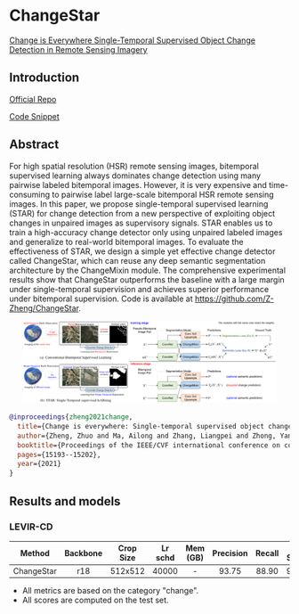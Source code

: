 # ChangeStar

[Change is Everywhere Single-Temporal Supervised Object Change Detection in Remote Sensing Imagery](https://arxiv.org/abs/2108.07002)

## Introduction

[Official Repo](https://github.com/Z-Zheng/ChangeStar)

[Code Snippet](https://github.com/likyoo/open-cd/blob/main/opencd/models/decode_heads/changerstar_head.py)

## Abstract
For high spatial resolution (HSR) remote sensing images, bitemporal supervised learning always dominates change detection using many pairwise labeled bitemporal images. However, it is very expensive and time-consuming to pairwise label large-scale bitemporal HSR remote sensing images. In this paper, we propose single-temporal supervised learning (STAR) for change detection from a new perspective of exploiting object changes in unpaired images as supervisory signals. STAR enables us to train a high-accuracy change detector only using unpaired labeled images and generalize to real-world bitemporal images. To evaluate the effectiveness of STAR, we design a simple yet effective change detector called ChangeStar, which can reuse any deep semantic segmentation architecture by the ChangeMixin module. The comprehensive experimental results show that ChangeStar outperforms the baseline with a large margin under single-temporal supervision and achieves superior performance under bitemporal supervision. Code is available at https://github.com/Z-Zheng/ChangeStar.

<!-- [IMAGE] -->

<div align=center>
<img src="https://raw.githubusercontent.com/Z-Zheng/images_repo/master/changestar.png" width="90%"/>
</div>


```bibtex
@inproceedings{zheng2021change,
  title={Change is everywhere: Single-temporal supervised object change detection in remote sensing imagery},
  author={Zheng, Zhuo and Ma, Ailong and Zhang, Liangpei and Zhong, Yanfei},
  booktitle={Proceedings of the IEEE/CVF international conference on computer vision},
  pages={15193--15202},
  year={2021}
}
```

## Results and models

### LEVIR-CD

|   Method   | Backbone | Crop Size | Lr schd | Mem (GB) | Precision | Recall | F1-Score |  IoU  |                            config                            | download |
| :--------: | :------: | :-------: | :-----: | :------: | :-------: | :----: | :------: | :---: | :----------------------------------------------------------: | :------: |
| ChangeStar |   r18    |  512x512  |  40000  |    -     |   93.75    | 88.90  |  91.26   | 83.92 | [config](https://github.com/likyoo/open-cd/blob/main/configs/changestar/changestar_farseg_1x96_512x512_40k_levircd.py) |          |


- All metrics are based on the category "change".
- All scores are computed on the test set.

